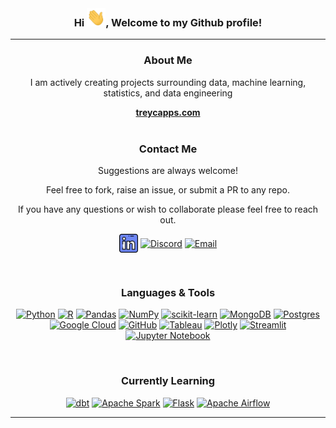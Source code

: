 <div align="center">
<br />
<h3>Hi <img src="https://raw.githubusercontent.com/ABSphreak/ABSphreak/master/gifs/Hi.gif"width="30px">, Welcome to my Github profile!</h3>
<hr />
</div>

<div align="center">
<h3><b>About Me</b></h3>
<p> I am actively creating projects surrounding data, machine learning, statistics, and data engineering</p>
<a href="https://treycapps.com" target="blank"><b>treycapps.com</b></a>
<br />
<br />

<h3><b>Contact Me</b></h3>
<p>Suggestions are always welcome!</p>
<p>Feel free to fork, raise an issue, or submit a PR to any repo.</p>
<p>If you have any questions or wish to collaborate please feel free to reach out.</p>

<p>
<a href="https://www.linkedin.com/in/trey-capps/" target="blank"><img align="center" src="https://raw.githubusercontent.com/8bithemant/8bithemant/master/linkedin.png" alt="LinkedIn" height="30" width="30" /></a>
<a href="https://discord.com/channels/@ford.potter#5827" target="blank"><img align="center" src="https://img.icons8.com/color/2x/discord--v2.png" alt="Discord" height="30" width="30" /></a>  
<a href = "mailto: trey.capps@gmail.com"><img align="center" src="https://img.icons8.com/doodle/2x/gmail-new.png" alt="Email" height="30" width="30" /></a>
</p>
</div>

<br />

<div align="center">
<h3><b>Languages & Tools</b></h3>
<p>

[![Python](https://img.shields.io/badge/python-3670A0?style=for-the-badge&logo=python&logoColor=ffdd54)](https://www.python.org)
[![R](https://img.shields.io/badge/r-%23276DC3.svg?style=for-the-badge&logo=r&logoColor=white)](https://www.r-project.org)
[![Pandas](https://img.shields.io/badge/pandas-%23150458.svg?style=for-the-badge&logo=pandas&logoColor=white)](https://pandas.pydata.org)
[![NumPy](https://img.shields.io/badge/numpy-%23013243.svg?style=for-the-badge&logo=numpy&logoColor=white)](https://numpy.org)
[![scikit-learn](https://img.shields.io/badge/scikit--learn-%23F7931E.svg?style=for-the-badge&logo=scikit-learn&logoColor=white)](https://scikit-learn.org)
[![MongoDB](https://img.shields.io/badge/MongoDB-%234ea94b.svg?style=for-the-badge&logo=mongodb&logoColor=white)](https://www.mongodb.com)
[![Postgres](https://img.shields.io/badge/postgres-%23316192.svg?style=for-the-badge&logo=postgresql&logoColor=white)](https://www.postgresql.org)
[![Google Cloud](https://img.shields.io/badge/Google_Cloud-4285F4?style=for-the-badge&logo=google-cloud&logoColor=white)](https://cloud.google.com)
[![GitHub](https://img.shields.io/badge/github-%23121011.svg?style=for-the-badge&logo=github&logoColor=white)](https://github.com)
[![Tableau](https://img.shields.io/badge/Tableau-E97627?style=for-the-badge&logo=Tableau&logoColor=white)](https://www.tableau.com)
[![Plotly](https://img.shields.io/badge/Plotly-239120?style=for-the-badge&logo=plotly&logoColor=white)](https://plotly.com)
[![Streamlit](https://img.shields.io/badge/Streamlit-FF4B4B?style=for-the-badge&logo=Streamlit&logoColor=white)](https://streamlit.io)
[![Jupyter Notebook](https://img.shields.io/badge/jupyter-%23FA0F00.svg?style=for-the-badge&logo=jupyter&logoColor=white)](https://jupyter.org)

</p>
<br />

<h3><b>Currently Learning</b></h3>
<p>

[![dbt](https://img.shields.io/badge/dbt-FF694B?style=for-the-badge&logo=dbt&logoColor=white)](https://www.getdbt.com)
[![Apache Spark](https://img.shields.io/badge/Apache_Spark-FFFFFF?style=for-the-badge&logo=apachespark&logoColor=#E35A16)](https://spark.apache.org)
[![Flask](https://img.shields.io/badge/flask-%23000.svg?style=for-the-badge&logo=flask&logoColor=white)](https://flask.palletsprojects.com/en/2.2.x/#)
[![Apache Airflow](https://img.shields.io/badge/Apache%20Airflow-017CEE?style=for-the-badge&logo=Apache%20Airflow&logoColor=white)](https://airflow.apache.org)

</p>
<hr />
</div>
